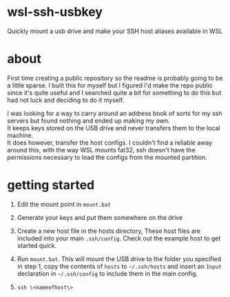 # wsl-ssh-usbkey
Quickly mount a usb drive and make your SSH host aliases available in WSL

# about
First time creating a public repository so the readme is probably going to be a little sparse. I built this for myself but I figured I'd make the repo public since it's quite useful and I searched quite a bit for something to do this but had not luck and deciding to do it myself.

I was looking for a way to carry around an address book of sorts for my ssh servers but found nothing and ended up making my own.
<br/>It keeps keys stored on the USB drive and never transfers them to the local machine.
<br/>It does however, transfer the host configs. I couldn't find a reliable away around this, with the way WSL mounts fat32, ssh doesn't have the permissions necessary to load the configs from the mounted partition.

# getting started
 1) Edit the mount point in ```mount.bat```
 
 2) Generate your keys and put them somewhere on the drive
 
 3) Create a new host file in the hosts directory, These host files are included into your main ```.ssh/config```. Check out the example host to get started quick.
 
 4) Run ```mount.bat```. This will mount the USB drive to the folder you specified in step 1, copy the contents of ```hosts``` to ```~/.ssh/hosts``` and insert an ```Input``` declaration in ```~/.ssh/config``` to include them in the main config.
 
 5) ```ssh \<nameofhost\>```
